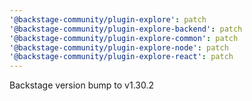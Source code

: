 ```yaml
---
'@backstage-community/plugin-explore': patch
'@backstage-community/plugin-explore-backend': patch
'@backstage-community/plugin-explore-common': patch
'@backstage-community/plugin-explore-node': patch
'@backstage-community/plugin-explore-react': patch
---
```


Backstage version bump to v1.30.2
